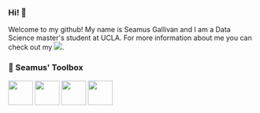 ### Hi! 👋
Welcome to my github! My name is Seamus Gallivan and I am a Data Science master's student at UCLA. For more information about me you can check out my [<img src="https://img.icons8.com/material/24/000000/linkedin--v1.png"/>](https://www.linkedin.com/in/seamus-gallivan-b21b4312a/).

### 🧰 Seamus' Toolbox
<img src= "https://www.r-project.org/logo/Rlogo.svg" width="50" height="50"/> <img src= "https://camo.githubusercontent.com/222fa9761f81c629e3cb83efa13d8469108c8e6d9c62ae6afcd1dceb4256d8fb/68747470733a2f2f63646e2e776f726c64766563746f726c6f676f2e636f6d2f6c6f676f732f707974686f6e2d352e737667" width="50" height="50"/> <img src= "https://camo.githubusercontent.com/259d57ab6b89966a330f5ab827151298b725c1fea4cd6a5c1c246ed190ad588c/68747470733a2f2f63646e2e776f726c64766563746f726c6f676f2e636f6d2f6c6f676f732f6c696e75782d7475782e737667" width="50" height="50"/> <img src= "https://camo.githubusercontent.com/9b233185d549848e633ec3913cfcd0cec80e5df1ca20f018949db98bf042af3e/68747470733a2f2f63646e2e776f726c64766563746f726c6f676f2e636f6d2f6c6f676f732f6769742d69636f6e2e737667" width="50" height="50"/>

<!--
**sgallivan19/sgallivan19** is a ✨ _special_ ✨ repository because its `README.md` (this file) appears on your GitHub profile.

Here are some ideas to get you started:

- 🔭 I’m currently working on ...
- 🌱 I’m currently learning ...
- 👯 I’m looking to collaborate on ...
- 🤔 I’m looking for help with ...
- 💬 Ask me about ...
- 📫 How to reach me: ...
- 😄 Pronouns: ...
- ⚡ Fun fact: ...
-->
